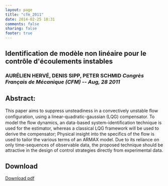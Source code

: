 ```yaml
---
layout: page
title: "cfm_2011"
date: 2014-02-25 18:31
comments: false
sharing: false
footer: true
---
```


## Identification de modèle non linéaire pour le contrôle d'écoulements instables 

### AURÉLIEN HERVÉ, DENIS SIPP, PETER SCHMID *Congrès Français de Mécanique (CFM) -- Aug, 28 2011* 

## Abstract:
This paper aims to suppress unsteadiness in a convectively unstable ﬂow conﬁguration, using a linear-quadratic-gaussian (LQG) compensator. To model the ﬂow dynamics, an data-based system-identiﬁcation technique is used for the estimator, whereas a classical LQG framework will be used to derive the compensator; Physical insight into the speciﬁcs of the ﬂow is used to tailor the various terms of an ARMAX model. Due to its reliance on only time-sequences of observable data, the proposed technique should be attractive in the design of control strategies directly from experimental data.

## Download
[Download pdf](https://github.com/aherve/publications/raw/master/2011/CFM_2011/CFM_slides2.pdf)
